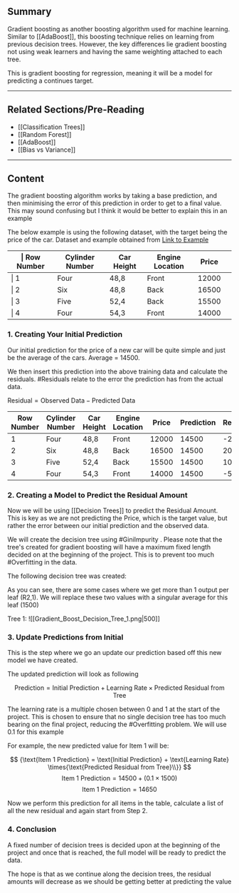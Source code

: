## Summary

Gradient boosting as another boosting algorithm used for machine learning. 
Similar to [[AdaBoost]], this boosting technique relies on learning from previous decision trees. However, the key differences lie gradient boosting not using weak learners and having the same weighting attached to each tree.

This is gradient boosting for regression, meaning it will be a model for predicting a continues target.

-------------------------------------------------------------------
## Related Sections/Pre-Reading

- [[Classification Trees]]
- [[Random Forest]]
- [[AdaBoost]]
- [[Bias vs Variance]]


-------------------------------------------------------------------
## Content

The gradient boosting algorithm works by taking a base prediction, and then minimising the error of this prediction in order to get to a final value. This may sound confusing but I think it would be better to explain this in an example

The below example is using the following dataset, with the target being the price of the car. Dataset and example obtained from [Link to Example](https://www.analyticsvidhya.com/blog/2021/09/gradient-boosting-algorithm-a-complete-guide-for-beginners/#:~:text=What%20is%20Gradient%20Boosting%3F,%2C%20typically%20decision%20trees%2C%20sequentially.)

| \| Row Number | Cylinder Number | Car Height | Engine Location | Price |     |
| ------------- | --------------- | ---------- | --------------- | ----- | --- |
| \| 1          | Four            | 48,8       | Front           | 12000 |     |
| \| 2          | Six             | 48,8       | Back            | 16500 |     |
| \| 3          | Five            | 52,4       | Back            | 15500 |     |
| \| 4          | Four            | 54,3       | Front           | 14000 |     |
### 1. Creating Your Initial Prediction

Our initial prediction for the price of a new car will be quite simple and just be the average of the cars.
Average = 14500.

We then insert this prediction into the above training data and calculate the residuals. #Residuals relate to the error the prediction has from the actual data. 

${\text{Residual} = \text{Observed Data} - \text{Predicted Data}}$

| Row Number | Cylinder Number | Car Height | Engine Location | Price | Prediction | Residual |
|------------|-----------------|------------|-----------------|-------|------------|----------|
| 1          | Four            | 48,8       | Front           | 12000 | 14500      | -2500    |
| 2          | Six             | 48,8       | Back            | 16500 | 14500      | 2000     |
| 3          | Five            | 52,4       | Back            | 15500 | 14500      | 1000     |
| 4          | Four            | 54,3       | Front           | 14000 | 14500      | -500     |

### 2. Creating a Model to Predict the Residual Amount

Now we will be using [[Decision Trees]] to predict the Residual Amount. This is key as we are not predicting the Price, which is the target value, but rather the error between our initial prediction and the observed data. 

We will create the decision tree using #GiniImpurity . Please note that the tree's created for gradient boosting will have a maximum fixed length decided on at the beginning of the project. This is to prevent too much #Overfitting in the data.

The following decision tree was created:

As you can see, there are some cases where we get more than 1 output per leaf (R2,1). We will replace these two values with a singular average for this leaf (1500)

Tree 1:
![[Gradient_Boost_Decision_Tree_1.png|500]]


### 3. Update Predictions from Initial

This is the step where we go an update our prediction based off this new model we have created.

The updated prediction will look as following

$$
{\text{Prediction} = \text{Initial Prediction} + \text{Learning Rate} \times{\text{Predicted Residual from Tree}}}
$$

The learning rate is a multiple chosen between 0 and 1 at the start of the project. This is chosen to ensure that no single decision tree has too much bearing on the final project, reducing the #Overfitting problem. We will use 0.1 for this example

For example, the new predicted value for Item 1 will be:

$$
{\text{Item 1 Prediction} = \text{Initial Prediction} + \text{Learning Rate} \times{\text{Predicted Residual from Tree}\\}}
$$
$$
{\text{Item 1 Prediction} = 14500 + (0.1\times{1500} )}
$$
$$
{\text{Item 1 Prediction} = 14650}
$$

Now we perform this prediction for all items in the table, calculate a list of all the new residual and again start from Step 2.

### 4. Conclusion 

A fixed number of decision trees is decided upon at the beginning of the project and once that is reached, the full model will be ready to predict the data. 

The hope is that as we continue along the decision trees, the residual amounts will decrease as we should be getting better at predicting the value
